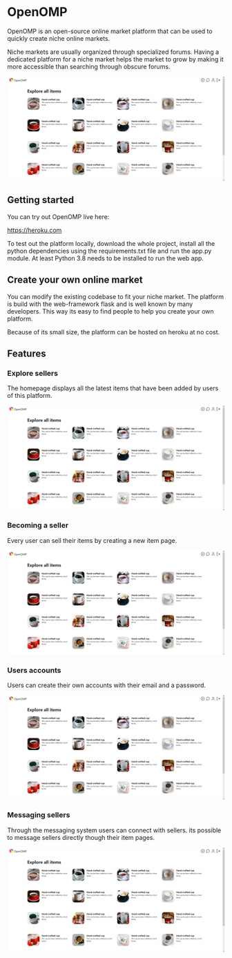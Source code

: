 # OpenOMP
OpenOMP is an open-source online market platform that can be used to quickly create niche online markets. 

Niche markets are usually organized through specialized forums. Having a dedicated platform for a niche market helps the market to grow by making it more accessible than searching through obscure forums.

![](readme-images/openomp-home.png)

## Getting started
You can try out OpenOMP live here:

https://heroku.com


To test out the platform locally, download the whole project, install all the python dependencies using the requirements.txt file and run the app.py module. At least Python 3.8 needs to be installed to run the web app.

## Create your own online market
You can modify the existing codebase to fit your niche market. The platform is build with the web-framework flask and is well known by many developers. This way its easy to find people to help you create your own platform.

Because of its small size, the platform can be hosted on heroku at no cost.

## Features
### Explore sellers
The homepage displays all the latest items that have been added by users of this platform.


![](readme-images/openomp-home.png)

### Becoming a seller
Every user can sell their items by creating a new item page. 


![](readme-images/openomp-home.png)

### Users accounts  
Users can create their own accounts with their email and a password.


![](readme-images/openomp-home.png)

### Messaging sellers
Through the messaging system users can connect with sellers. its possible to message sellers directly though their item pages.


![](readme-images/openomp-home.png)
